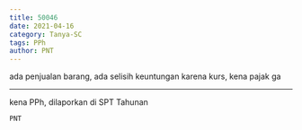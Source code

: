 ```yaml
---
title: 50046
date: 2021-04-16
category: Tanya-SC
tags: PPh
author: PNT
---
```


ada penjualan barang, ada selisih keuntungan karena kurs, kena pajak ga

---

kena PPh, dilaporkan di SPT Tahunan

`PNT`

